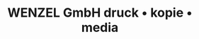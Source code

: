 ---
title: "WENZEL GmbH druck • kopie • media"
url: /muenchen/wenzel-gmbh-druck-kopie-media/
shop: Kopieren
---